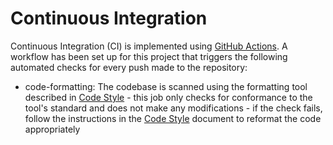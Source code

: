 # Continuous Integration
Continuous Integration (CI) is implemented using [GitHub Actions](https://docs.github.com/en/actions). A workflow has 
been set up for this project that triggers the following automated checks for every push made to the repository:
- code-formatting: The codebase is scanned using the formatting tool described in [Code Style](code-style.md) - this job 
only checks for conformance to the tool's standard and does not make any modifications - if the check fails, follow the
instructions in the [Code Style](code-style.md) document to reformat the code appropriately
